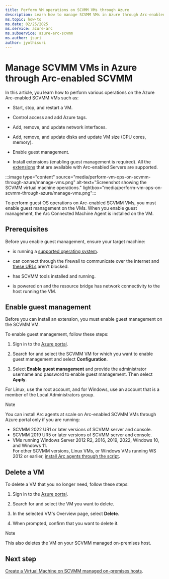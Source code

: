 ```yaml
---
title: Perform VM operations on SCVMM VMs through Azure
description: Learn how to manage SCVMM VMs in Azure through Arc-enabled SCVMM.
ms.topic: how-to 
ms.date: 02/25/2025
ms.service: azure-arc
ms.subservice: azure-arc-scvmm
ms.author: jsuri
author: jyothisuri
---
```


# Manage SCVMM VMs in Azure through Arc-enabled SCVMM

In this article, you learn how to perform various operations on the Azure Arc-enabled SCVMM VMs such as:

- Start, stop, and restart a VM.

- Control access and add Azure tags.

- Add, remove, and update network interfaces.

- Add, remove, and update disks and update VM size (CPU cores, memory).

- Enable guest management.

- Install extensions (enabling guest management is required). All the [extensions](../servers/manage-vm-extensions.md#extensions) that are available with Arc-enabled Servers are supported.

:::image type="content" source="media/perform-vm-ops-on-scvmm-through-azure/manage-vms.png" alt-text="Screenshot showing the SCVMM virtual machine operations." lightbox="media/perform-vm-ops-on-scvmm-through-azure/manage-vms.png":::

To perform guest OS operations on Arc-enabled SCVMM VMs, you must enable guest management on the VMs. When you enable guest management, the Arc Connected Machine Agent is installed on the VM.


## Prerequisites

Before you enable guest management, ensure your target machine:

   - is running a [supported operating system](../servers/prerequisites.md#supported-operating-systems).

   - can connect through the firewall to communicate over the internet and [these URLs](../servers/network-requirements.md#urls) aren't blocked.

   - has SCVMM tools installed and running.

   - is powered on and the resource bridge has network connectivity to the host running the VM.

## Enable guest management

Before you can install an extension, you must enable guest management on the SCVMM VM.

To enable guest management, follow these steps:

1. Sign in to the [Azure portal](https://portal.azure.com).

2. Search for and select the SCVMM VM for which you want to enable guest management and select **Configuration**.

3. Select **Enable guest management** and provide the administrator username and password to enable guest management.  Then select **Apply**.

For Linux, use the root account, and for Windows, use an account that is a member of the Local Administrators group.

>[!NOTE]
>You can install Arc agents at scale on Arc-enabled SCVMM VMs through Azure portal only if you are running: 
>- SCVMM 2022 UR1 or later versions of SCVMM server and console.
>- SCVMM 2019 UR5 or later versions of SCVMM server and console.
>- VMs running Windows Server 2012 R2, 2016, 2019, 2022, Windows 10, and Windows 11. <br>
> For other SCVMM versions, Linux VMs, or Windows VMs running WS 2012 or earlier, [install Arc agents through the script](./install-arc-agents-using-script.md).

## Delete a VM

To delete a VM that you no longer need, follow these steps:

1. Sign in to the [Azure portal](https://portal.azure.com).

2. Search for and select the VM you want to delete.

3. In the selected VM's Overview page, select **Delete**.

4. When prompted, confirm that you want to delete it.

>[!NOTE]
>This also deletes the VM on your SCVMM managed on-premises host.

## Next step

[Create a Virtual Machine on SCVMM managed on-premises hosts](./create-virtual-machine.md).
